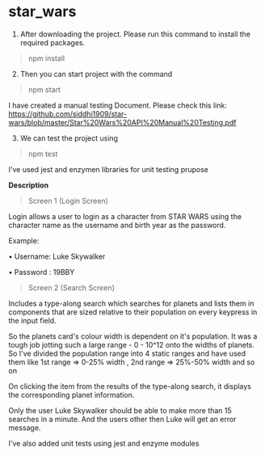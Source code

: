 # star_wars


1. After downloading the project. Please run this command to install the required packages.

> npm install

2. Then you can start project with the command 

> npm start

I have created a manual testing Document. Please check this link: 
https://github.com/siddhi1909/star-wars/blob/master/Star%20Wars%20API%20Manual%20Testing.pdf

3. We can test the project using

> npm test

I've used jest and enzymen libraries for unit testing prupose

**Description**


> Screen 1 (Login Screen)

Login allows a user to login as a character from STAR WARS using the character
name as the username and birth year as the password.

Example:

• Username: Luke Skywalker

• Password : 19BBY


> Screen 2 (Search Screen)

Includes a type-along search which searches for planets and lists them in components that are sized relative to their population on every keypress in the input field. 

So the planets card's colour width is dependent on it's population. It was a tough job jotting such a large range - 0 - 10^12 onto the widths of planets. So I've divided the population range into 4 static ranges and have used them like 1st range => 0-25% width , 2nd range => 25%-50% width and so on

On clicking the item from the results of the type-along search, it displays the corresponding planet information.

Only the user Luke Skywalker should be able to make more than 15 searches in a minute.
And the users other then Luke will get an error message.

I've also added unit tests using jest and enzyme modules


